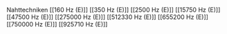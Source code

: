 Nahttechniken
[[160 Hz (E)]]
[[350 Hz (E)]]
[[2500 Hz (E)]]
[[15750 Hz (E)]]
[[47500 Hz (E)]]
[[275000 Hz (E)]]
[[512330 Hz (E)]]
[[655200 Hz (E)]]
[[750000 Hz (E)]]
[[925710 Hz (E)]]